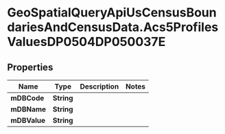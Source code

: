 # GeoSpatialQueryApiUsCensusBoundariesAndCensusData.Acs5ProfilesValuesDP0504DP050037E

## Properties

Name | Type | Description | Notes
------------ | ------------- | ------------- | -------------
**mDBCode** | **String** |  | 
**mDBName** | **String** |  | 
**mDBValue** | **String** |  | 


